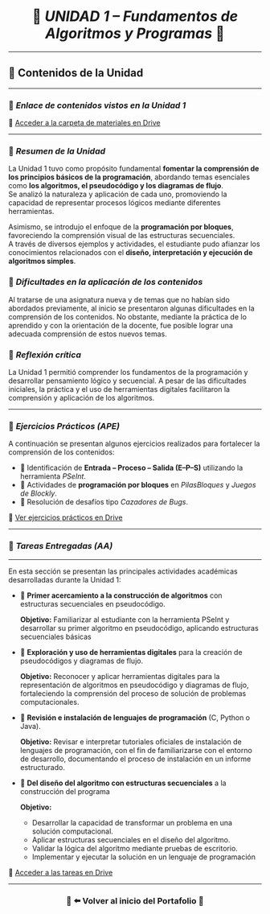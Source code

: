 
<h1 align="center">🪻 <em>UNIDAD 1 – Fundamentos de Algoritmos y Programas</em> 🪻</h1>

---

## 🌸 **Contenidos de la Unidad**
---

### 🌷 *Enlace de contenidos vistos en la Unidad 1*  
📁 [Acceder a la carpeta de materiales en Drive](https://drive.google.com/drive/folders/1d_yBVK_PdTaiPEndPqi1gfUBtM1YMVdt?usp=sharing)

---

### 🌼 *Resumen de la Unidad*  
La Unidad 1 tuvo como propósito fundamental **fomentar la comprensión de los principios básicos de la programación**, abordando temas esenciales como **los algoritmos, el pseudocódigo y los diagramas de flujo**.  
Se analizó la naturaleza y aplicación de cada uno, promoviendo la capacidad de representar procesos lógicos mediante diferentes herramientas.  

Asimismo, se introdujo el enfoque de la **programación por bloques**, favoreciendo la comprensión visual de las estructuras secuenciales.  
A través de diversos ejemplos y actividades, el estudiante pudo afianzar los conocimientos relacionados con el **diseño, interpretación y ejecución de algoritmos simples**.

### 🌸 *Dificultades en la aplicación de los contenidos*
Al tratarse de una asignatura nueva y de temas que no habían sido abordados previamente, al inicio se presentaron algunas dificultades en la comprensión
de los contenidos. No obstante, mediante la práctica de lo aprendido y con la orientación de la docente, fue posible lograr una adecuada comprensión de
estos nuevos temas.

### 🌹 *Reflexión crítica*
La Unidad 1 permitió comprender los fundamentos de la programación y desarrollar pensamiento lógico y secuencial.
A pesar de las dificultades iniciales, la práctica y el uso de herramientas digitales facilitaron la comprensión y aplicación de los algoritmos. 

---

### 🌻 *Ejercicios Prácticos (APE)*  
A continuación se presentan algunos ejercicios realizados para fortalecer la comprensión de los contenidos:

- 🌸 Identificación de **Entrada – Proceso – Salida (E–P–S)** utilizando la herramienta *PSeInt*.  
- 🌼 Actividades de **programación por bloques** en *PilasBloques* y *Juegos de Blockly*.  
- 🌻 Resolución de desafíos tipo *Cazadores de Bugs*.

📁 [Ver ejercicios prácticos en Drive](https://drive.google.com/drive/folders/1Gn5r_TDgg9tnRuTNvnLOlf0_kxoDqjj_?usp=sharing)

---

### 🌺 *Tareas Entregadas (AA)*
---

En esta sección se presentan las principales actividades académicas desarrolladas durante la Unidad 1:

- 🌷 **Primer acercamiento a la construcción de algoritmos** con estructuras secuenciales en pseudocódigo.
  
  **Objetivo:** Familiarizar al estudiante con la herramienta PSeInt y desarrollar su primer algoritmo en pseudocódigo, aplicando estructuras secuenciales básicas
- 🌼 **Exploración y uso de herramientas digitales** para la creación de pseudocódigos y diagramas de flujo.

  **Objetivo:** Reconocer y aplicar herramientas digitales para la representación de algoritmos en pseudocódigo y diagramas de flujo, fortaleciendo la comprensión del proceso de solución de problemas computacionales.
- 🌸 **Revisión e instalación de lenguajes de programación** (C, Python o Java).

  **Objetivo:** Revisar e interpretar tutoriales oficiales de instalación de lenguajes de programación, con el fin de familiarizarse con el entorno de desarrollo, documentando el proceso de instalación en un informe estructurado.
- 🪻 **Del diseño del algoritmo con estructuras secuenciales** a la construcción del programa

  **Objetivo:**
  - Desarrollar la capacidad de transformar un problema en una solución computacional.
  - Aplicar estructuras secuenciales en el diseño del algoritmo. 
  - Validar la lógica del algoritmo mediante pruebas de escritorio. 
  - Implementar y ejecutar la solución en un lenguaje de programación
  

📁 [Acceder a las tareas en Drive](https://drive.google.com/drive/folders/1Gg7xBbjF0clTlefgPFILSH8_r7ZE_dM8?usp=sharing)

---




<h3 align="center">🌼 <a href="Portafolio.md" style="color: inherit; text-decoration: none;">⬅️ Volver al inicio del Portafolio</a> 🌼</h3>


